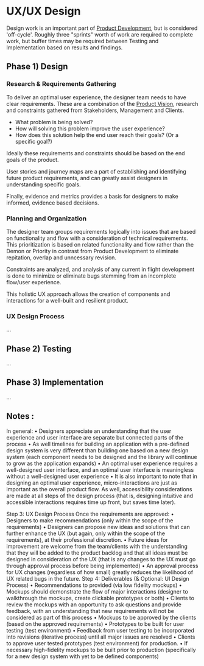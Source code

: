 # UX/UX Design

Design work is an important part of [Product Development](./product-development.html), but is considered 'off-cycle'. Roughly three "sprints" worth of work are required to complete work, but buffer times may be required between Testing and Implementation based on results and findings. 

## Phase 1) Design

### Research & Requirements Gathering

To deliver an optimal user experience, the designer team needs to have clear requirements. These are a combination of the [Product Vision](./product-development.html#product-vision), research and constraints gathered from Stakeholders, Management and Clients.

* What problem is being solved?
* How will solving this problem improve the user experience?
* How does this solution help the end user reach their goals? (Or a specific goal?)

Ideally these requirements and constraints should be based on the end goals of the product. 

User stories and journey maps are a part of establishing and identifying future product requirements, and can greatly assist designers in understanding specific goals.

Finally, evidence and metrics provides a basis for designers to make informed, evidence based decisions.

### Planning and Organization

The designer team groups requirements logically into issues that are based on functionality and flow with a consideration of technical requirements. This prioritization is based on related functionality and flow rather than the Demon or Priority in contrast from Product Development to eliminate repitation, overlap and unncessary revision.

Constraints are analyzed, and analysis of any current in flight development is done to minimize or eliminate bugs stemming from an incomplete flow/user experience.

This holistic UX approach allows the creation of components and interactions for a well-built and resilient product.

### UX Design Process

...

## Phase 2) Testing

...

## Phase 3) Implementation

...

## Notes :

In general:
• Designers appreciate an understanding that the user experience and user interface are separate but connected parts of the process
• As well timelines for building an application with a pre-defined design system is very different than building one based on a new design system (each component needs to be designed and the library will continue to grow as the application expands)
• An optimal user experience requires a well-designed user interface, and an optimal user interface is meaningless without a well-designed user experience
• It is also important to note that in designing an optimal user experience, micro-interactions are just as important as the overall product flow. As well, accessibility considerations are made at all steps of the design process (that is, designing intuitive and accessible interactions requires time up front, but saves time later).


Step 3: UX Design Process
Once the requirements are approved:
• Designers to make recommendations (only within the scope of the requirements)
• Designers can propose new ideas and solutions that can further enhance the UX (but again, only within the scope of the requirements), at their professional discretion.
• Future ideas for improvement are welcome from the team/clients with the understanding that they will be added to the product backlog and that all ideas must be designed in consideration of the UX (that is any changes to the UX must go through approval process before being implemented)
• An approval process for UX changes (regardless of how small) greatly reduces the likelihood of UX related bugs in the future.
Step 4: Deliverables (& Optional: UI Design Process)
• Recommendations to provided (via low fidelity mockups)
• Mockups should demonstrate the flow of major interactions (designer to walkthrough the mockups, create clickable prototypes or both)
• Clients to review the mockups with an opportunity to ask questions and provide feedback, with an understanding that new requirements will not be considered as part of this process
• Mockups to be approved by the clients (based on the approved requirements)
• Prototypes to be built for user testing (test environment)
• Feedback from user testing to be incorporated into revisions (iterative process) until all major issues are resolved
• Clients to approve user tested prototypes (test environment) for production.
• If necessary high-fidelity mockups to be built prior to production (specifically for a new design system with yet to be defined components)
